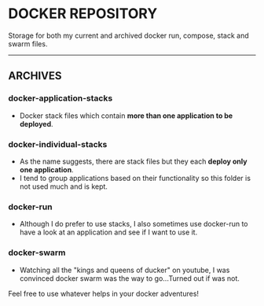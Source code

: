 # DOCKER REPOSITORY

Storage for both my current and archived docker run, compose, stack and swarm files.

---



## ARCHIVES

### docker-application-stacks

- Docker stack files which contain **more than one application to be deployed**.

### docker-individual-stacks

- As the name suggests, there are stack files but they each **deploy only one application**.
- I tend to group applications based on their functionality so this folder is not used much and is kept.

### docker-run

- Although I do prefer to use stacks, I also sometimes use docker-run to have a look at an application and see if I want to use it.

### docker-swarm

- Watching all the "kings and queens of ducker" on youtube, I was convinced docker swarm was the way to go...Turned out if was not.


Feel free to use whatever helps in your docker adventures!
